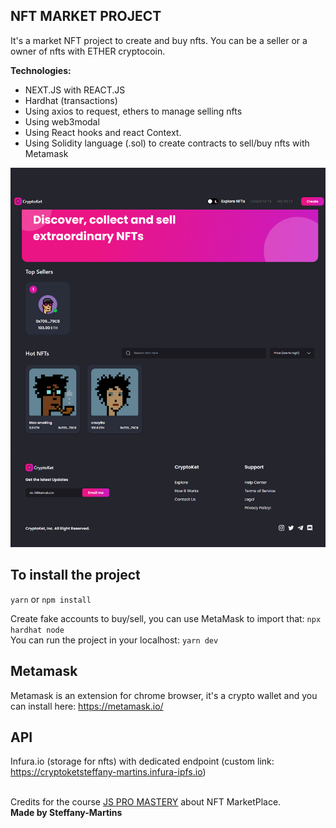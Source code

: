 ## NFT MARKET PROJECT 
It's a market NFT project to create and buy nfts. You can be a seller or a owner of nfts with ETHER cryptocoin. 

<b>Technologies:</b>
- NEXT.JS with REACT.JS
- Hardhat (transactions)
- Using axios to request, ethers to manage selling nfts 
- Using web3modal
- Using React hooks and react Context.
- Using Solidity language (.sol) to create contracts to sell/buy nfts with Metamask

![Market NFT Project](https://github.com/Steffany-Martins/mkt-nft-project/blob/main/assets/localhost_3000_.png)


## To install the project

`yarn` or `npm install`

Create fake accounts to buy/sell, you can use MetaMask to import that: `npx hardhat node `
<br/>
You can run the project in your localhost: `yarn dev`
## Metamask
Metamask is an extension for chrome browser, it's a crypto wallet and you can install here: https://metamask.io/

## API 
Infura.io (storage for nfts) with dedicated endpoint (custom link: https://cryptoketsteffany-martins.infura-ipfs.io)

<br/>
Credits for the course <a href="https://www.completepathtojavascriptmastery.com/courses/category/next-js" target="_blank">JS PRO MASTERY</a> about NFT MarketPlace.
<br/>
<b>Made by Steffany-Martins</b>
